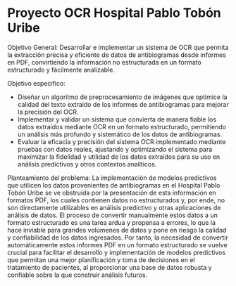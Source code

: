 # Proyecto OCR Hospital Pablo Tobón Uribe
Objetivo General: Desarrollar e implementar un sistema de OCR que permita la extracción precisa y eficiente de datos de antibiogramas desde informes en PDF, convirtiendo la información no estructurada en un formato estructurado y fácilmente analizable.

Objetivo específico: 
- Diseñar un algoritmo de preprocesamiento de imágenes que optimice la calidad del texto extraído de los informes de antibiogramas para mejorar la precisión del OCR. 
- Implementar y validar un sistema que convierta de manera fiable los datos extraídos mediante OCR en un formato estructurado, permitiendo un análisis más profundo y sistemático de los datos de antibiogramas. 
- Evaluar la eficacia y precisión del sistema OCR implementado mediante pruebas con datos reales, ajustando y optimizando el sistema para maximizar la fidelidad y utilidad de los datos extraídos para su uso en análisis predictivos y otros contextos analíticos.

Planteamiento del problema:
La implementación de modelos predictivos que utilicen los datos provenientes de antibiogramas en el Hospital Pablo Tobón Uribe se ve obstruida por la presentación de esta información en formatos PDF, los cuales contienen datos no estructurados y, por ende, no son directamente utilizables en análisis predictivo y otras aplicaciones de análisis de datos. El proceso de convertir manualmente estos datos a un formato estructurado es una tarea ardua y propensa a errores, lo que la hace inviable para grandes volúmenes de datos y pone en riesgo la calidad y confiabilidad de los datos ingresados. Por tanto, la necesidad de convertir automáticamente estos informes PDF en un formato estructurado se vuelve crucial para facilitar el desarrollo y implementación de modelos predictivos que permitan una mejor planificación y toma de decisiones en el tratamiento de pacientes, al proporcionar una base de datos robusta y confiable sobre la que construir análisis futuros.
